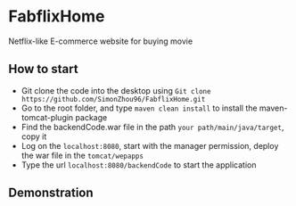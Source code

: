 # FabflixHome
Netflix-like E-commerce website for buying movie

## How to start
* Git clone the code into the desktop using `Git clone https://github.com/SimonZhou96/FabflixHome.git`
* Go to the root folder, and type `maven clean install` to install the maven-tomcat-plugin package
* Find the backendCode.war file in the path `your path/main/java/target`, copy it
* Log on the `localhost:8080`, start with the manager permission, deploy the war file in the `tomcat/wepapps`
* Type the url `localhost:8080/backendCode` to start the application

## Demonstration
